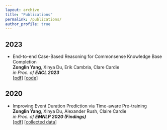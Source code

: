 ```yaml
---
layout: archive
title: "Publications"
permalink: /publications/
author_profile: true
---
```



## 2023
* End-to-end Case-Based Reasoning for Commonsense Knowledge Base Completion  
  **Zonglin Yang**, Xinya Du, Erik Cambria, Clare Cardie  
  *in Proc. of **EACL 2023***  
  [[pdf]](http://sentic.net/commonsense-knowledge-base-completion.pdf) [[code]](https://github.com/ZonglinY/ECBRF_Case_Based_Reasoning_with_PLM)

  
## 2020
* Improving Event Duration Prediction via Time-aware Pre-training  
  **Zonglin Yang**, Xinya Du, Alexander Rush, Claire Cardie  
  *in Proc. of **EMNLP 2020 (Findings)***  
  [[pdf]](https://aclanthology.org/2020.findings-emnlp.302.pdf) [[collected data]](https://github.com/ZonglinY/Improving-Event-Duration-Prediction-via-Time-aware-Pre-training)
